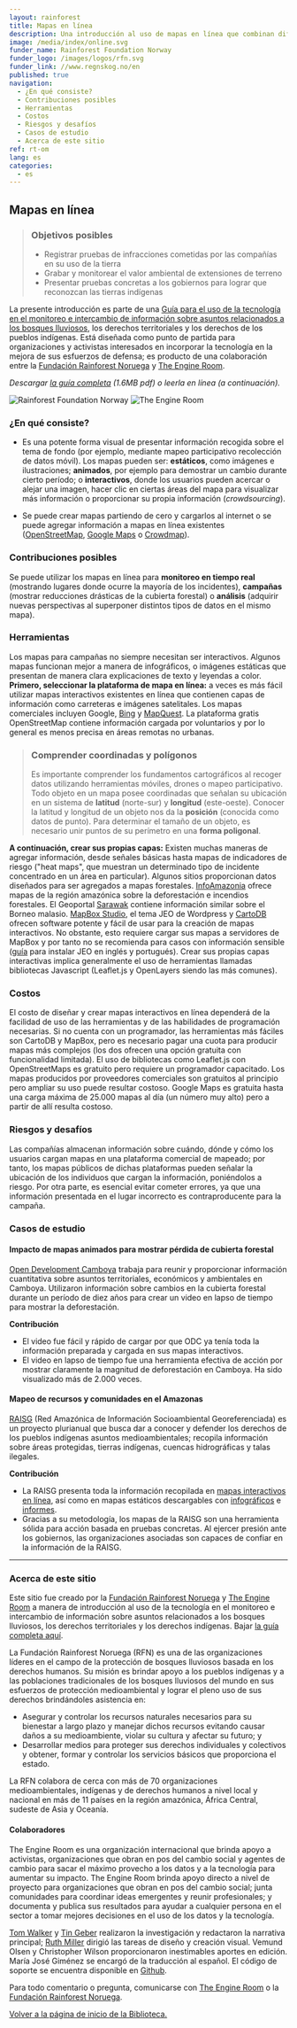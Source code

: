 ```yaml
---
layout: rainforest
title: Mapas en línea
description: Una introducción al uso de mapas en línea que combinan diferentes tipos de datos en proyectos relacionados a bosques lluviosos a fin de incluir monitoreo en tiempo real (mostrar los lugares donde ocurre la mayoría de los incidentes), llevar a cabo campañas (por ejemplo, mostrar la ubicación de reducciones drásticas de la cubierta forestal) o realizar análisis (obtener nuevas perspectivas al superponer diferentes tipos de datos sobre el mismo mapa). <p>Parte del informe <a href="/es/rainforest-tech">Tecnología para bosques lluviosos</a>.</p>
image: /media/index/online.svg
funder_name: Rainforest Foundation Norway
funder_logo: /images/logos/rfn.svg
funder_link: //www.regnskog.no/en
published: true
navigation:
  - ¿En qué consiste?
  - Contribuciones posibles
  - Herramientas
  - Costos
  - Riesgos y desafíos
  - Casos de estudio
  - Acerca de este sitio
ref: rt-om
lang: es
categories:
  - es
---
```


## **Mapas en línea**

> ### Objetivos posibles
> * Registrar pruebas de infracciones cometidas por las compañías en su uso de la tierra
> * Grabar y monitorear el valor ambiental de extensiones de terreno
> * Presentar pruebas concretas a los gobiernos para lograr que reconozcan las tierras indígenas

La presente introducción es parte de una [Guía para el uso de la tecnología en el monitoreo e intercambio de información sobre asuntos relacionados a los bosques lluviosos](https://library.theengineroom.org/rainforest-tech/), los derechos territoriales y los derechos de los pueblos indígenas. Está diseñada como punto de partida para organizaciones y activistas interesados en incorporar la tecnología en la mejora de sus esfuerzos de defensa; es producto de una colaboración entre la [Fundación Rainforest Noruega](http://www.regnskog.no/en/) y [The Engine Room](https://theengineroom.org).

_Descargar [la guía completa](http://d5i6is0eze552.cloudfront.net/documents/Publikasjoner/Andre-rapporter/Rainforest-tech-primer.pdf?mtime=20160704134642) (1.6MB pdf) o leerla en línea (a continuación)._

![Rainforest Foundation Norway](/images/logos/rfn-dark.svg) ![The Engine Room](/images/logos/engineroom-dark.png)

### **¿En qué consiste?**

* Es una potente forma visual de presentar información recogida sobre el tema de fondo (por ejemplo, mediante mapeo participativo recolección de datos móvil). Los mapas pueden ser: **estáticos**, como imágenes e ilustraciones; **animados**, por ejemplo para demostrar un cambio durante cierto período; o **interactivos**, donde los usuarios pueden acercar o alejar una imagen, hacer clic en ciertas áreas del mapa para visualizar más información o proporcionar su propia información (*crowdsourcing*).

* Se puede crear mapas partiendo de cero y cargarlos al internet o se puede agregar información a mapas en línea existentes ([OpenStreetMap](http://www.openstreetmap.org/), [Google Maps](https://www.google.com/maps/) o [Crowdmap](https://crowdmap.com/)).

### **Contribuciones posibles**

Se puede utilizar los mapas en línea para **monitoreo en tiempo real** (mostrando lugares donde ocurre la mayoría de los incidentes), **campañas** (mostrar reducciones drásticas de la cubierta forestal) o **análisis** (adquirir nuevas perspectivas al superponer distintos tipos de datos en el mismo mapa).

### **Herramientas**

Los mapas para campañas no siempre necesitan ser interactivos. Algunos mapas funcionan mejor a manera de infográficos, o imágenes estáticas que presentan de manera clara explicaciones de texto y leyendas a color. **Primero, seleccionar la plataforma de mapa en línea:** a veces es más fácil utilizar mapas interactivos existentes en línea que contienen capas de información como carreteras e imágenes satelitales. Los mapas comerciales incluyen Google, [Bing](http://www.bing.com/maps/) y [MapQuest](http://www.mapquest.com/). La plataforma gratis OpenStreetMap contiene información cargada por voluntarios y por lo general es menos precisa en áreas remotas no urbanas.

> ### Comprender coordinadas y polígonos
> Es importante comprender los fundamentos cartográficos al recoger datos utilizando herramientas móviles, drones o mapeo participativo. Todo objeto en un mapa posee coordinadas que señalan su ubicación en un sistema de **latitud** (norte-sur) y **longitud** (este-oeste). Conocer la latitud y longitud de un objeto nos da la **posición** (conocida como datos de punto). Para determinar el tamaño de un objeto, es necesario unir puntos de su perímetro en una **forma poligonal**.

**A continuación, crear sus propias capas:** Existen muchas maneras de agregar información, desde señales básicas hasta mapas de indicadores de riesgo ("heat maps", que muestran un determinado tipo de incidente concentrado en un área en particular). Algunos sitios proporcionan datos diseñados para ser agregados a mapas forestales. [InfoAmazonia](http://infoamazonia.org/datasets/) ofrece mapas de la región amazónica sobre la deforestación e incendios forestales. El Geoportal [Sarawak](http://www.bmfmaps.ch/) contiene información similar sobre el Borneo malasio. [MapBox Studio](https://www.mapbox.com/mapbox-studio), el tema JEO de Wordpress y [CartoDB](http://cartodb.com/) ofrecen software potente y fácil de usar para la creación de mapas interactivos. No obstante, esto requiere cargar sus mapas a servidores de MapBox y por tanto no se recomienda para casos con información sensible ([guía](http://geojournalism.org/2014/06/portugues-jeo-primeiros-passos/) para instalar JEO en inglés y portugués). Crear sus propias capas interactivas implica generalmente el uso de herramientas llamadas bibliotecas Javascript (Leaflet.js y OpenLayers siendo las más comunes).

### **Costos**

El costo de diseñar y crear mapas interactivos en línea dependerá de la facilidad de uso de las herramientas y de las habilidades de programación necesarias. Si no cuenta con un programador, las herramientas más fáciles son CartoDB y MapBox, pero es necesario pagar una cuota para producir mapas más complejos (los dos ofrecen una opción gratuita con funcionalidad limitada). El uso de bibliotecas como Leaflet.js con OpenStreetMaps es gratuito pero requiere un programador capacitado. Los mapas producidos por proveedores comerciales son gratuitos al principio pero ampliar su uso puede resultar costoso. Google Maps es gratuita hasta una carga máxima de 25.000 mapas al día (un número muy alto) pero a partir de allí resulta costoso.

### **Riesgos y desafíos**

Las compañías almacenan información sobre cuándo, dónde y cómo los usuarios cargan mapas en una plataforma comercial de mapeado; por tanto, los mapas públicos de dichas plataformas pueden señalar la ubicación de los individuos que cargan la información, poniéndolos a riesgo. Por otra parte, es esencial evitar cometer errores, ya que una información presentada en el lugar incorrecto es contraproducente para la campaña.

### **Casos de estudio**

#### Impacto de mapas animados para mostrar pérdida de cubierta forestal

[Open Development Camboya](https://cambodia.opendevelopmentmekong.net/) trabaja para reunir y proporcionar información cuantitativa sobre asuntos territoriales, económicos y ambientales en Camboya. Utilizaron información sobre cambios en la cubierta forestal durante un período de diez años para crear un video en lapso de tiempo para mostrar la deforestación.

**Contribución**

* El video fue fácil y rápido de cargar por que ODC ya tenía toda la información preparada y cargada en sus mapas interactivos.
* El video en lapso de tiempo fue una herramienta efectiva de acción por mostrar claramente la magnitud de deforestación en Camboya. Ha sido visualizado más de 2.000 veces.


#### Mapeo de recursos y comunidades en el Amazonas
[RAISG](https://raisg.socioambiental.org) (Red Amazónica de Información Socioambiental Georeferenciada) es un proyecto plurianual que busca dar a conocer y defender los derechos de los pueblos indígenas asuntos medioambientales; recopila información sobre áreas protegidas, tierras indígenas, cuencas hidrográficas y talas ilegales.

**Contribución**

* La RAISG presenta toda la información recopilada en [mapas interactivos en línea](http://raisg.socioambiental.org/mapa-online/index.html), así como en mapas estáticos descargables con [infográficos](http://raisg.socioambiental.org/amazonia-2012-areas-protegidas-e-territorios-indigenas#english) e [informes](http://raisg.socioambiental.org/system/files/Amazonia%20under%20pressure16_05_2013.pdf).
* Gracias a su metodología, los mapas de la RAISG son una herramienta sólida para acción basada en pruebas concretas. Al ejercer presión ante los gobiernos, las organizaciones asociadas son capaces de confiar en la información de la RAISG.

***

### **Acerca de este sitio**
Este sitio fue creado por la [Fundación Rainforest Noruega](www.regnskog.no/en/) y [The Engine Room](https://theengineroom.org) a manera de introducción al uso de la tecnología en el monitoreo e intercambio de información sobre asuntos relacionados a los bosques lluviosos, los derechos territoriales y los derechos indígenas. Bajar [la guía completa aquí](http://d5i6is0eze552.cloudfront.net/documents/Publikasjoner/Andre-rapporter/Rainforest-tech-primer.pdf?mtime=20160704134642).

La Fundación Rainforest Noruega (RFN) es una de las organizaciones líderes en el campo de la protección de bosques lluviosos basada en los derechos humanos. Su misión es brindar apoyo a los pueblos indígenas y a las poblaciones tradicionales de los bosques lluviosos del mundo en sus esfuerzos de protección medioambiental y lograr el pleno uso de sus derechos brindándoles asistencia en:

* Asegurar y controlar los recursos naturales necesarios para su bienestar a 	largo plazo y manejar dichos recursos evitando causar daños a su medioambiente, violar su cultura y afectar su futuro; y
* Desarrollar medios para proteger sus derechos individuales y colectivos y obtener, 	formar y controlar los servicios básicos que proporciona el estado.

La RFN colabora de cerca con más de 70 organizaciones medioambientales, indígenas y de derechos humanos a nivel local y nacional en más de 11 países en la región amazónica, África Central, sudeste de Asia y Oceanía.

#### Colaboradores
The Engine Room es una organización internacional que brinda apoyo a activistas, organizaciones que obran en pos del cambio social y agentes de cambio para sacar el máximo provecho a los datos y a la tecnología para aumentar su impacto. The Engine Room brinda apoyo directo a nivel de proyecto para organizaciones que obran en pos del cambio social; junta comunidades para coordinar ideas emergentes y reunir profesionales; y documenta y publica sus resultados para ayudar a cualquier persona en el sector a tomar mejores decisiones en el uso de los datos y la tecnología.


[Tom Walker](https://www.theengineroom.org/our_team/tom-walker/) y [Tin Geber](https://www.theengineroom.org/our_team/tin-geber/) realizaron la investigación y redactaron la narrativa principal; [Ruth Miller](http://ruthmiller.net/) dirigió las tareas de diseño y creación visual. Vemund Olsen y Christopher Wilson proporcionaron inestimables aportes en edició­n. María José Giménez se encargó de la traducción al español. El código de soporte se encuentra disponible en [Github](https://github.com/the-engine-room/library/).

Para todo comentario o pregunta, comunicarse con [The Engine Room](mailto:post@theengineroom.org) o la [Fundación Rainforest Noruega](mailto:rainforest@rainforest.no).

[Volver a la página de inicio de la Biblioteca.](/rainforest-tech)
